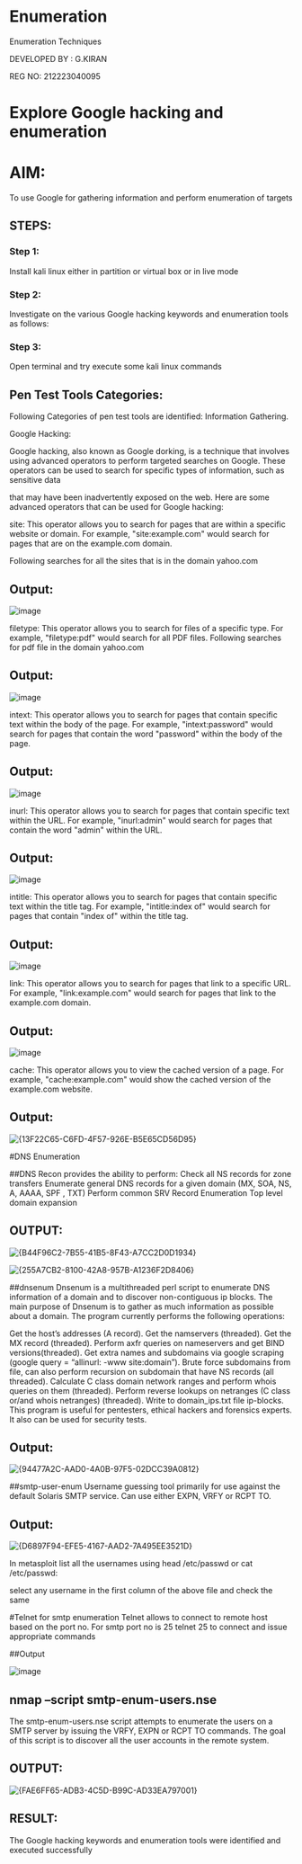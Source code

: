 # Enumeration
Enumeration Techniques

DEVELOPED BY : G.KIRAN

REG NO: 212223040095


# Explore Google hacking and enumeration 

# AIM:

To use Google for gathering information and perform enumeration of targets

## STEPS:

### Step 1:

Install kali linux either in partition or virtual box or in live mode

### Step 2:

Investigate on the various Google hacking keywords and enumeration tools as follows:


### Step 3:
Open terminal and try execute some kali linux commands

## Pen Test Tools Categories:  

Following Categories of pen test tools are identified:
Information Gathering.

Google Hacking:


Google hacking, also known as Google dorking, is a technique that involves using advanced operators to perform targeted searches on Google. These operators can be used to search for specific types of information, such as sensitive data 

that may have been inadvertently exposed on the web. Here are some advanced operators that can be used for Google hacking:


site: This operator allows you to search for pages that are within a specific website or domain. For example, "site:example.com" would search for pages that are on the example.com domain.

Following searches for all the sites that is in the domain yahoo.com


## Output:

![image](https://github.com/user-attachments/assets/6e730489-a824-4f9c-b2c6-e23a6ba9d6b2)


filetype: This operator allows you to search for files of a specific type. For example, "filetype:pdf" would search for all PDF files.
Following searches for pdf file in the domain yahoo.com


## Output:


![image](https://github.com/user-attachments/assets/e8aa8601-61c4-426f-95a5-61106be5a690)



intext: This operator allows you to search for pages that contain specific text within the body of the page. For example, "intext:password" would search for pages that contain the word "password" within the body of the page.

## Output:


![image](https://github.com/user-attachments/assets/84096e5a-2b36-4226-b1d7-8a1bad6822e1)



inurl: This operator allows you to search for pages that contain specific text within the URL. For example, "inurl:admin" would search for pages that contain the word "admin" within the URL.


## Output:


![image](https://github.com/user-attachments/assets/8d25b7ec-2165-4619-b9b0-5d43235fedd1)



intitle: This operator allows you to search for pages that contain specific text within the title tag. For example, "intitle:index of" would search for pages that contain "index of" within the title tag.

## Output:

![image](https://github.com/user-attachments/assets/e459afb4-5bc4-4840-b312-d69ca33f4530)



link: This operator allows you to search for pages that link to a specific URL. For example, "link:example.com" would search for pages that link to the example.com domain.

## Output:

![image](https://github.com/user-attachments/assets/4a8997eb-cbb8-444f-add1-8bfa0d9c3860)

cache: This operator allows you to view the cached version of a page. For example, "cache:example.com" would show the cached version of the example.com website.


## Output:


![{13F22C65-C6FD-4F57-926E-B5E65CD56D95}](https://github.com/user-attachments/assets/cf439421-23d4-4469-b9d0-457973f62425)

 
#DNS Enumeration


##DNS Recon
provides the ability to perform:
Check all NS records for zone transfers
Enumerate general DNS records for a given domain (MX, SOA, NS, A, AAAA, SPF , TXT)
Perform common SRV Record Enumeration
Top level domain expansion
## OUTPUT:


![{B44F96C2-7B55-41B5-8F43-A7CC2D0D1934}](https://github.com/user-attachments/assets/3c5cd779-c8b5-4d67-b291-6a31b3d9e515)


![{255A7CB2-8100-42A8-957B-A1236F2D8406}](https://github.com/user-attachments/assets/b80c1a35-461b-41a5-a49c-6c6ef2afe27b)






##dnsenum
Dnsenum is a multithreaded perl script to enumerate DNS information of a domain and to discover non-contiguous ip blocks. The main purpose of Dnsenum is to gather as much information as possible about a domain. The program currently performs the following operations:

Get the host’s addresses (A record).
Get the namservers (threaded).
Get the MX record (threaded).
Perform axfr queries on nameservers and get BIND versions(threaded).
Get extra names and subdomains via google scraping (google query = “allinurl: -www site:domain”).
Brute force subdomains from file, can also perform recursion on subdomain that have NS records (all threaded).
Calculate C class domain network ranges and perform whois queries on them (threaded).
Perform reverse lookups on netranges (C class or/and whois netranges) (threaded).
Write to domain_ips.txt file ip-blocks.
This program is useful for pentesters, ethical hackers and forensics experts. It also can be used for security tests.


## Output:

![{94477A2C-AAD0-4A0B-97F5-02DCC39A0812}](https://github.com/user-attachments/assets/ce7f1e2e-f990-4802-9686-27e272f6c998)


##smtp-user-enum
Username guessing tool primarily for use against the default Solaris SMTP service. Can use either EXPN, VRFY or RCPT TO.

## Output:

![{D6897F94-EFE5-4167-AAD2-7A495EE3521D}](https://github.com/user-attachments/assets/aff9c65d-6236-467f-a6e9-3b6b9f49a944)



In metasploit list all the usernames using head /etc/passwd or cat /etc/passwd:

select any username in the first column of the above file and check the same


#Telnet for smtp enumeration
Telnet allows to connect to remote host based on the port no. For smtp port no is 25
telnet <host address> 25 to connect
and issue appropriate commands
  
 ##Output

  
 ![image](https://github.com/user-attachments/assets/b0724548-6257-4a56-b9da-a10f8b2523f6)
 

## nmap –script smtp-enum-users.nse <hostname>

The smtp-enum-users.nse script attempts to enumerate the users on a SMTP server by issuing the VRFY, EXPN or RCPT TO commands. The goal of this script is to discover all the user accounts in the remote system.


## OUTPUT:


![{FAE6FF65-ADB3-4C5D-B99C-AD33EA797001}](https://github.com/user-attachments/assets/92bb27f3-a30d-4f39-ae71-aab3ded96bfe)



## RESULT:
The Google hacking keywords and enumeration tools were identified and executed successfully

